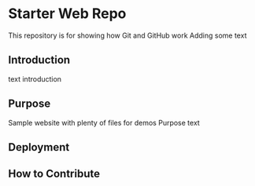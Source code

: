 # Starter Web Repo

This repository is for showing how Git and GitHub work
Adding some text

## Introduction

text introduction

## Purpose

Sample website with plenty of files for demos
Purpose text

## Deployment

## How to Contribute